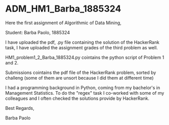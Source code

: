# ADM_HM1_Barba_1885324
Here the first assignment of Algorithmic of Data Mining,

Student: Barba Paolo, 1885324

I have uploaded the pdf, .py file containing the solution of the HackerRank task, I have uploaded the assignment grades of the third problem as well.

HM1_problem1_2_Barba_1885324.py cointains the python script of Problem 1 and 2.

Submissions cointains the pdf file of the HackerRank problem, sorted by challeng (some of them are unsort because I did them at different time)

I had a programming background in Python, coming from my bachelor's in Management Statistics. To do the "regex" task I co-worked with some of my colleagues and I often checked the solutions provide by HackerRank. 

Best Regards, 

Barba Paolo

